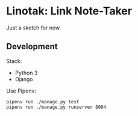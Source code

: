Linotak: Link Note-Taker
========================

Just a sketch for now.


Development
-----------

Stack:

  * Python 3
  * Django

Use Pipenv:

    pipenv run ./manage.py test
    pipenv run ./manage.py runserver 8004

  [rel-syndication]: http://microformats.org/wiki/rel-syndication
  [Mastodon API]: https://github.com/tootsuite/documentation/blob/master/Using-the-API/API.md
  [WebMention]: https://www.w3.org/TR/webmention/
  [Microformats2]: http://microformats.org/wiki/microformats2